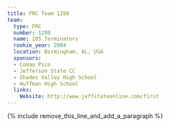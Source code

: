 ```yaml
---
title: FRC Team 1298
team:
  type: FRC
  number: 1298
  name: 205 Terminators
  rookie_year: 2004
  location: Birmingham, AL, USA
  sponsors:
  - Comau Pico
  - Jefferson State CC
  - Shades Valley High School
  - Huffman High School
  links:
    Website: http://www.jeffstateonline.com/first
---
```


{% include remove_this_line_and_add_a_paragraph %}